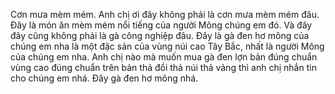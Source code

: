 Cơn mưa mèm mém. Anh chị ơi đây không phải là cơn mưa mèm mém đâu. Đây là món ăn mèm mém nổi tiếng của người Mông chúng em đó. Và đây đây cũng không phải là gà công nghiệp đâu. Đây là gà đen hơ mông của chúng em nha là một đặc sản của vùng núi cao Tây Bắc, nhất là người Mông của chúng em nha. Anh chị nào mà muốn mua gà đen lợn bản đúng chuẩn vùng cao đúng chuẩn trên bản thả đồi thả núi thả vảng thì anh chị nhắn tin cho chúng em nhá. Đây gà đen hơ mông nhá.